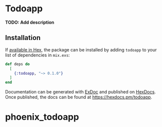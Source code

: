 # Todoapp

**TODO: Add description**

## Installation

If [available in Hex](https://hex.pm/docs/publish), the package can be installed
by adding `todoapp` to your list of dependencies in `mix.exs`:

```elixir
def deps do
  [
    {:todoapp, "~> 0.1.0"}
  ]
end
```

Documentation can be generated with [ExDoc](https://github.com/elixir-lang/ex_doc)
and published on [HexDocs](https://hexdocs.pm). Once published, the docs can
be found at <https://hexdocs.pm/todoapp>.

# phoenix_todoapp
